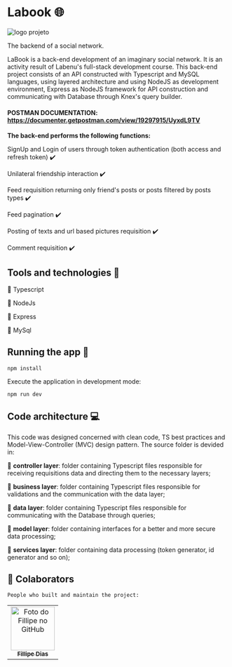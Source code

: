 # Labook :globe_with_meridians:

![logo projeto](https://i.ibb.co/CWSWPbC/Screenshot-from-2022-04-24-17-37-22.png)



The backend of a social network.

LaBook is a back-end development of an imaginary social  network. It is an activity result of Labenu's full-stack development course. This back-end project consists of an API constructed with Typescript and MySQL languages, using layered architecture and using NodeJS as development environment, Express as NodeJS  framework for API construction and communicating with Database through  Knex's query builder.

#### POSTMAN DOCUMENTATION: https://documenter.getpostman.com/view/19297915/UyxdL9TV



**The back-end performs the following functions:**

SignUp and Login of users through token authentication (both access and refresh token) :heavy_check_mark:

Unilateral friendship interaction :heavy_check_mark:

Feed requisition returning only friend's posts or posts filtered by posts types :heavy_check_mark:

Feed pagination :heavy_check_mark:

Posting of texts and url based pictures requisition :heavy_check_mark:

Comment requisition :heavy_check_mark:

## Tools and technologies :wrench:

:large_orange_diamond: Typescript

:large_orange_diamond: NodeJs

:large_orange_diamond: Express

:large_orange_diamond: MySql


## Running the app :runner:

```
npm install
```

Execute the application in development mode:

```
npm run dev 
```

## 

## Code architecture :computer:

This code was designed concerned with clean code, TS best  practices and Model-View-Controller (MVC) design pattern. The source  folder is devided in:

:large_blue_diamond: **controller layer**: folder containing Typescript files responsible for receiving requisitions data and directing them to the necessary layers;

:large_blue_diamond: **business layer**: folder containing Typescript files responsible for validations and the communication with the data layer;

:large_blue_diamond: **data layer**: folder containing Typescript files responsible for communicating with the Database through queries;

:large_blue_diamond: **model layer**: folder containing interfaces for a better and more secure data processing;

:large_blue_diamond: **services layer**: folder containing data processing (token generator, id generator and so on);

## 🤝 Colaborators

```
People who built and maintain the project:
```

<table>
  <tr>
    <td align="center">
      <a href="https://github.com/FillipeCO">
        <img src="https://avatars.githubusercontent.com/u/87552890?v=4" width="100px;" alt="Foto do Fillipe no GitHub"/><br>
        <sub>
          <b>Fillipe Dias</b>
        </sub>
      </a>
    </td>
     </tr>
</table>

